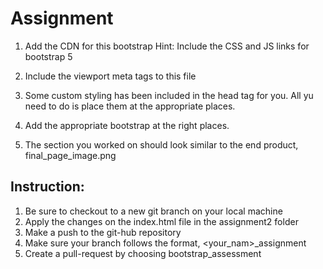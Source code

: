 # Assignment

1. Add the CDN for this bootstrap
Hint: 
Include the CSS and JS links for bootstrap 5

2. Include the viewport meta tags to this file

3. Some custom styling has been included in the head tag for you.
   All yu need to do is place them at the appropriate places.

4. Add the appropriate bootstrap at the right places.

5. The section you worked on should look similar to the end product, final_page_image.png


## Instruction: 
1. Be sure to checkout to a new git branch on your local machine
2. Apply the changes on the index.html file in the assignment2 folder 
3. Make a push to the git-hub repository
4. Make sure your branch follows the format, <your_nam>_assignment
4. Create a pull-request by choosing bootstrap_assessment

